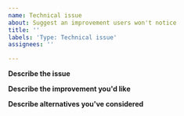 ```yaml
---
name: Technical issue
about: Suggest an improvement users won't notice
title: ''
labels: 'Type: Technical issue'
assignees: ''

---
```


**Describe the issue**
<!-- A clear and concise description of what the problem is. -->

**Describe the improvement you'd like**
<!-- A clear and concise description of what you want to change. -->

**Describe alternatives you've considered**
<!-- A clear and concise description of any alternative solutions or features you've considered. -->
